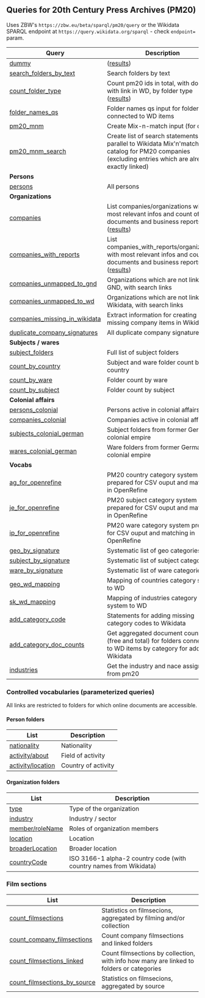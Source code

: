 ## Queries for 20th Century Press Archives (PM20)

Uses ZBW's `https://zbw.eu/beta/sparql/pm20/query` or the Wikidata SPARQL endpoint at `https://query.wikidata.org/sparql` - check `endpoint=` param. 

Query | Description
------|------------
[dummy](http://zbw.eu/beta/sparql-lab/?endpoint=https://zbw.eu/beta/sparql/pm20/query&queryRef=https://api.github.com/repos/jneubert/sparql-queries/contents/pm20/dummy.rq) | ([results](http://zbw.eu/beta/sparql-lab/result?resultRef=https://api.github.com/repos/jneubert/sparql-queries/contents/pm20/results/dummy.json))
[search_folders_by_text](http://zbw.eu/beta/sparql-lab/?endpoint=https://zbw.eu/beta/sparql/pm20/query&queryRef=https://api.github.com/repos/jneubert/sparql-queries/contents/pm20/search_folders_by_text.rq) | Search folders by text
[count_folder_type](http://zbw.eu/beta/sparql-lab/?endpoint=https://zbw.eu/beta/sparql/pm20/query&queryRef=https://api.github.com/repos/jneubert/sparql-queries/contents/pm20/count_folder_type.rq) | Count pm20 ids in total, with docs and with link in WD, by folder type ([results](results/count_folder_type.tsv))
[folder_names_qs](http://zbw.eu/beta/sparql-lab/?endpoint=https://zbw.eu/beta/sparql/pm20/query&queryRef=https://api.github.com/repos/jneubert/sparql-queries/contents/pm20/folder_names_qs.rq) | Folder names qs input for folders connected to WD items
[pm20_mnm](http://zbw.eu/beta/sparql-lab/?endpoint=https://zbw.eu/beta/sparql/pm20/query&queryRef=https://api.github.com/repos/jneubert/sparql-queries/contents/pm20/pm20_mnm.rq) | Create Mix-n-match input (for co)
[pm20_mnm_search](http://zbw.eu/beta/sparql-lab/?endpoint=https://zbw.eu/beta/sparql/pm20/query&queryRef=https://api.github.com/repos/jneubert/sparql-queries/contents/pm20/pm20_mnm_search.rq) | Create list of search statements in parallel to Wikidata Mix'n'match catalog for PM20 companies (excluding entries which are already exactly linked)
**Persons** |
[persons](http://zbw.eu/beta/sparql-lab/?endpoint=https://zbw.eu/beta/sparql/pm20/query&queryRef=https://api.github.com/repos/jneubert/sparql-queries/contents/pm20/persons.rq) | All persons
**Organizations** |
[companies](http://zbw.eu/beta/sparql-lab/?endpoint=https://zbw.eu/beta/sparql/pm20/query&queryRef=https://api.github.com/repos/jneubert/sparql-queries/contents/pm20/companies.rq) | List companies/organizations with most relevant infos and count of documents and business reports ([results](http://zbw.eu/beta/sparql-lab/result?resultRef=https://api.github.com/repos/jneubert/sparql-queries/contents/pm20/results/companies.json))
[companies_with_reports](http://zbw.eu/beta/sparql-lab/?endpoint=https://zbw.eu/beta/sparql/pm20/query&queryRef=https://api.github.com/repos/jneubert/sparql-queries/contents/pm20/companies_with_reports.rq) | List companies_with_reports/organizations with most relevant infos and count of documents and business reports ([results](http://zbw.eu/beta/sparql-lab/result?resultRef=https://api.github.com/repos/jneubert/sparql-queries/contents/pm20/results/companies_with_reports.json))
[companies_unmapped_to_gnd](http://zbw.eu/beta/sparql-lab/?endpoint=https://zbw.eu/beta/sparql/pm20/query&queryRef=https://api.github.com/repos/jneubert/sparql-queries/contents/pm20/companies_unmapped_to_gnd.rq) | Organizations which are not linked to GND, with search links
[companies_unmapped_to_wd](http://zbw.eu/beta/sparql-lab/?endpoint=https://zbw.eu/beta/sparql/pm20/query&queryRef=https://api.github.com/repos/jneubert/sparql-queries/contents/pm20/companies_unmapped_to_wd.rq) | Organizations which are not linked to Wikidata, with search links
[companies_missing_in_wikidata](http://zbw.eu/beta/sparql-lab/?endpoint=https://zbw.eu/beta/sparql/pm20/query&queryRef=https://api.github.com/repos/jneubert/sparql-queries/contents/pm20/companies_missing_in_wikidata.rq) | Extract information for creating missing company items in Wikidata
[duplicate_company_signatures](http://zbw.eu/beta/sparql-lab/?endpoint=https://zbw.eu/beta/sparql/pm20/query&queryRef=https://api.github.com/repos/jneubert/sparql-queries/contents/pm20/duplicate_company_signatures.rq) | All duplicate company signatures
**Subjects / wares** |
[subject_folders](http://zbw.eu/beta/sparql-lab/?endpoint=https://zbw.eu/beta/sparql/pm20/query&queryRef=https://api.github.com/repos/jneubert/sparql-queries/contents/pm20/subject_folders.rq) | Full list of subject folders
[count_by_country](http://zbw.eu/beta/sparql-lab/?endpoint=https://zbw.eu/beta/sparql/pm20/query&queryRef=https://api.github.com/repos/jneubert/sparql-queries/contents/pm20/count_by_country.rq) | Subject and ware folder count by country
[count_by_ware](http://zbw.eu/beta/sparql-lab/?endpoint=https://zbw.eu/beta/sparql/pm20/query&queryRef=https://api.github.com/repos/jneubert/sparql-queries/contents/pm20/count_by_ware.rq) | Folder count by ware
[count_by_subject](http://zbw.eu/beta/sparql-lab/?endpoint=https://zbw.eu/beta/sparql/pm20/query&queryRef=https://api.github.com/repos/jneubert/sparql-queries/contents/pm20/count_by_subject.rq) | Folder count by subject
**Colonial affairs** |
[persons_colonial](http://zbw.eu/beta/sparql-lab/?endpoint=https://zbw.eu/beta/sparql/pm20/query&queryRef=https://api.github.com/repos/jneubert/sparql-queries/contents/pm20/persons_colonial.rq) | Persons active in colonial affairs
[companies_colonial](http://zbw.eu/beta/sparql-lab/?endpoint=https://zbw.eu/beta/sparql/pm20/query&queryRef=https://api.github.com/repos/jneubert/sparql-queries/contents/pm20/companies_colonial.rq) | Companies active in colonial affairs
[subjects_colonial_german](http://zbw.eu/beta/sparql-lab/?endpoint=https://zbw.eu/beta/sparql/pm20/query&queryRef=https://api.github.com/repos/jneubert/sparql-queries/contents/pm20/subjects_colonial_german.rq) | Subject folders from former German colonial empire
[wares_colonial_german](http://zbw.eu/beta/sparql-lab/?endpoint=https://zbw.eu/beta/sparql/pm20/query&queryRef=https://api.github.com/repos/jneubert/sparql-queries/contents/pm20/wares_colonial_german.rq) | Ware folders from former German colonial empire
**Vocabs** |
[ag_for_openrefine](http://zbw.eu/beta/sparql-lab/?endpoint=https://zbw.eu/beta/sparql/pm20/query&queryRef=https://api.github.com/repos/jneubert/sparql-queries/contents/pm20/ag_for_openrefine.rq) | PM20 country category system prepared for CSV ouput and matching in OpenRefine
[je_for_openrefine](http://zbw.eu/beta/sparql-lab/?endpoint=https://zbw.eu/beta/sparql/pm20/query&queryRef=https://api.github.com/repos/jneubert/sparql-queries/contents/pm20/je_for_openrefine.rq) | PM20 subject category system prepared for CSV ouput and matching in OpenRefine
[ip_for_openrefine](http://zbw.eu/beta/sparql-lab/?endpoint=https://zbw.eu/beta/sparql/pm20/query&queryRef=https://api.github.com/repos/jneubert/sparql-queries/contents/pm20/ip_for_openrefine.rq) | PM20 ware category system prepared for CSV ouput and matching in OpenRefine
[geo_by_signature](http://zbw.eu/beta/sparql-lab/?endpoint=https://zbw.eu/beta/sparql/pm20/query&queryRef=https://api.github.com/repos/jneubert/sparql-queries/contents/pm20/geo_by_signature.rq) | Systematic list of geo categories
[subject_by_signature](http://zbw.eu/beta/sparql-lab/?endpoint=https://zbw.eu/beta/sparql/pm20/query&queryRef=https://api.github.com/repos/jneubert/sparql-queries/contents/pm20/subject_by_signature.rq) | Systematic list of subject categories
[ware_by_signature](http://zbw.eu/beta/sparql-lab/?endpoint=https://zbw.eu/beta/sparql/pm20/query&queryRef=https://api.github.com/repos/jneubert/sparql-queries/contents/pm20/ware_by_signature.rq) | Systematic list of ware categories
[geo_wd_mapping](http://zbw.eu/beta/sparql-lab/?endpoint=https://zbw.eu/beta/sparql/pm20/query&queryRef=https://api.github.com/repos/jneubert/sparql-queries/contents/pm20/geo_wd_mapping.rq) | Mapping of countries category system to WD
[sk_wd_mapping](http://zbw.eu/beta/sparql-lab/?endpoint=https://zbw.eu/beta/sparql/pm20/query&queryRef=https://api.github.com/repos/jneubert/sparql-queries/contents/pm20/sk_wd_mapping.rq) | Mapping of industries category system to WD
[add_category_code](http://zbw.eu/beta/sparql-lab/?endpoint=https://zbw.eu/beta/sparql/pm20/query&queryRef=https://api.github.com/repos/jneubert/sparql-queries/contents/pm20/add_category_code.rq) | Statements for adding missing category codes to Wikidata
[add_category_doc_counts](http://zbw.eu/beta/sparql-lab/?endpoint=https://zbw.eu/beta/sparql/pm20/query&queryRef=https://api.github.com/repos/jneubert/sparql-queries/contents/pm20/add_category_doc_counts.rq) | Get aggregated document counts (free and total) for folders connected to WD items by category for adding to Wikidata
[industries](http://zbw.eu/beta/sparql-lab/?endpoint=https://zbw.eu/beta/sparql/pm20/query&queryRef=https://api.github.com/repos/jneubert/sparql-queries/contents/pm20/industries.rq) | Get the industry and nace assignment from pm20


### Controlled vocabularies (parameterized queries)

All links are restricted to folders for which online documents are accessible.

#### Person folders

List | Description
-----|------------
[nationality](http://zbw.eu/beta/sparql-lab/?endpoint=https://zbw.eu/beta/sparql/pm20/query&queryRef=https://api.github.com/repos/jneubert/sparql-queries/contents/pm20/count_value.rq&property=schema:nationality) | Nationality
[activity/about](http://zbw.eu/beta/sparql-lab/?endpoint=https://zbw.eu/beta/sparql/pm20/query&queryRef=https://api.github.com/repos/jneubert/sparql-queries/contents/pm20/count_value_sub.rq&sub=zbwext:activity&property=schema:about) | Field of activity
[activity/location](http://zbw.eu/beta/sparql-lab/?endpoint=https://zbw.eu/beta/sparql/pm20/query&queryRef=https://api.github.com/repos/jneubert/sparql-queries/contents/pm20/count_value_sub.rq&sub=zbwext:activity&property=schema:location) | Country of activity

#### Organization folders

List | Description
-----|------------
[type](http://zbw.eu/beta/sparql-lab/?endpoint=https://zbw.eu/beta/sparql/pm20/query&queryRef=https://api.github.com/repos/jneubert/sparql-queries/contents/pm20/count_value.rq&property=dc:type) | Type of the organization
[industry](http://zbw.eu/beta/sparql-lab/?endpoint=https://zbw.eu/beta/sparql/pm20/query&queryRef=https://api.github.com/repos/jneubert/sparql-queries/contents/pm20/count_value.rq&property=schema:industry) | Industry / sector
[member/roleName](http://zbw.eu/beta/sparql-lab/?endpoint=https://zbw.eu/beta/sparql/pm20/query&queryRef=https://api.github.com/repos/jneubert/sparql-queries/contents/pm20/count_value_sub.rq&sub=schema:member&property=schema:roleName) | Roles of organization members
[location](http://zbw.eu/beta/sparql-lab/?endpoint=https://zbw.eu/beta/sparql/pm20/query&queryRef=https://api.github.com/repos/jneubert/sparql-queries/contents/pm20/count_value.rq&property=schema:location) | Location
[broaderLocation](http://zbw.eu/beta/sparql-lab/?endpoint=https://zbw.eu/beta/sparql/pm20/query&queryRef=https://api.github.com/repos/jneubert/sparql-queries/contents/pm20/count_value.rq&property=zbwext:broaderLocation) | Broader location
[countryCode](http://zbw.eu/beta/sparql-lab/?endpoint=https://zbw.eu/beta/sparql/pm20/query&queryRef=https://api.github.com/repos/jneubert/sparql-queries/contents/pm20/count_country_code.rq) | ISO 3166-1 alpha-2 country code (with country names from Wikidata)

### Film sections

List | Description
-----|------------
[count_filmsections](http://zbw.eu/beta/sparql-lab/?endpoint=https://zbw.eu/beta/sparql/pm20/query&queryRef=https://api.github.com/repos/jneubert/sparql-queries/contents/pm20/count_filmsections.rq) | Statistics on filmsecions, aggregated by filming and/or collection
[count_company_filmsections](http://zbw.eu/beta/sparql-lab/?endpoint=https://zbw.eu/beta/sparql/pm20/query&queryRef=https://api.github.com/repos/jneubert/sparql-queries/contents/pm20/count_company_filmsections.rq) | Count company filmsections and linked folders
[count_filmsections_linked](http://zbw.eu/beta/sparql-lab/?endpoint=https://zbw.eu/beta/sparql/pm20/query&queryRef=https://api.github.com/repos/jneubert/sparql-queries/contents/pm20/count_filmsections_linked.rq) | Count filmsections by collection, with info how many are linked to folders or categories
[count_filmsections_by_source](http://zbw.eu/beta/sparql-lab/?endpoint=https://zbw.eu/beta/sparql/pm20/query&queryRef=https://api.github.com/repos/jneubert/sparql-queries/contents/pm20/count_filmsections_by_source.rq) | Statistics on filmsecions, aggregated by source

